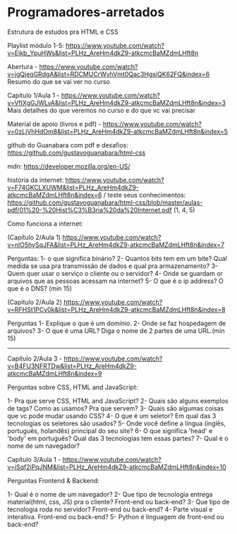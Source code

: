 # Programadores-arretados
Estrutura de estudos pra HTML e CSS

Playlist módulo 1-5: https://www.youtube.com/watch?v=Ejkb_YpuHWs&list=PLHz_AreHm4dkZ9-atkcmcBaMZdmLHft8n

Abertura - https://www.youtube.com/watch?v=jgQjeqGRdgA&list=RDCMUCrWvhVmt0Qac3HgsjQK62FQ&index=6
Resumo do que se vai ver no curso

Capítulo 1/Aula 1 - https://www.youtube.com/watch?v=VfIXgGJWLvA&list=PLHz_AreHm4dkZ9-atkcmcBaMZdmLHft8n&index=3
Mais detalhes do que veremos no curso e do que vc vai precisar

Material de apoio (livros e pdf) - https://www.youtube.com/watch?v=0zLjVhHdOm8&list=PLHz_AreHm4dkZ9-atkcmcBaMZdmLHft8n&index=5

github do Guanabara com pdf e desafios: https://github.com/gustavoguanabara/html-css

mdn: https://developer.mozilla.org/en-US/

história da internet: https://www.youtube.com/watch?v=F74GKCLXUWM&list=PLHz_AreHm4dkZ9-atkcmcBaMZdmLHft8n&index=6 / teste seus conhecimentos: https://github.com/gustavoguanabara/html-css/blob/master/aulas-pdf/01%20-%20Hist%C3%B3ria%20da%20Internet.pdf (1, 4, 5)

Como funciona a internet: 

(Capítulo 2/Aula 1) https://www.youtube.com/watch?v=nlO5hySqJFA&list=PLHz_AreHm4dkZ9-atkcmcBaMZdmLHft8n&index=7 

Perguntas:
1- o que significa binário?
2- Quantos bits tem em um bite? Qual medida se usa pra transmissão de dados e qual pra armazenamento?
3- Quem quer usar o serviço o cliente ou o servidor?
4- Onde se guardam or arquivos que as pessoas acessam na internet?
5- O que é o ip address? O que é o DNS? (min 15)

(Capítulo 2/Aula 2) https://www.youtube.com/watch?v=RFHSt1PCy0k&list=PLHz_AreHm4dkZ9-atkcmcBaMZdmLHft8n&index=8

Perguntas
1- Explique o que é um domínio.
2- Onde se faz hospedagem de arquivos?
3- O que é uma URL? Diga o nome de 2 partes de uma URL.(min 15)

*******************

Capítulo 2/Aula 3 - https://www.youtube.com/watch?v=B4FU3NFRTDw&list=PLHz_AreHm4dkZ9-atkcmcBaMZdmLHft8n&index=9

Perguntas sobre CSS, HTML and JavaScript:

1- Pra que serve CSS, HTML and JavaScript?
2- Quais são alguns exemplos de tags? Como as usamos? Pra que servem?
3- Quais são algumas coisas que vc pode mudar usando CSS? 
4- O que é um seletor? Em qual das 3 tecnologias os seletores são usados?
5- Onde você define a língua (inglês, português, holandês) principal do seu site?
6- O que significa 'head' e 'body' em português? Qual das 3 tecnologias tem essas partes?
7- Qual é o nome de um navegador?

Capítulo 3/Aula 1 -  https://www.youtube.com/watch?v=iSqf2iPqJNM&list=PLHz_AreHm4dkZ9-atkcmcBaMZdmLHft8n&index=10

Perguntas Frontend & Backend:

1- Qual é o nome de um navegador?
2- Que tipo de tecnologia entrega material(html, css, JS) pra o cliente? Front-end ou back-end?
3- Que tipo de tecnologia roda no servidor? Front-end ou back-end?
4- Parte visual e interativa. Front-end ou back-end?
5- Python é linguagem de front-end ou back-end?
